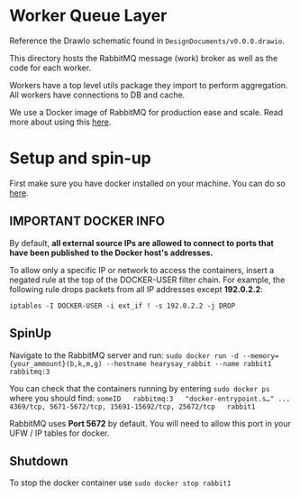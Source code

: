 # Worker Queue Layer

Reference the DrawIo schematic found in `DesignDocuments/v0.0.0.drawio`.

This directory hosts the RabbitMQ message (work) broker as well as the code for each worker. 

Workers have a top level utils package they import to perform aggregation. All workers have connections to DB and cache. 

We use a Docker image of RabbitMQ for production ease and scale. Read more about using this [here](https://hub.docker.com/_/rabbitmq/). 

# Setup and spin-up

First make sure you have docker installed on your machine. You can do so [here](https://docs.docker.com/engine/install/ubuntu/).

## IMPORTANT DOCKER INFO
By default, __all external source IPs are allowed to connect to ports that have been published to the Docker host's addresses.__

To allow only a specific IP or network to access the containers, insert a negated rule at the top of the DOCKER-USER filter chain. For example, the following rule drops packets from all IP addresses except __192.0.2.2__:

 `iptables -I DOCKER-USER -i ext_if ! -s 192.0.2.2 -j DROP`

## SpinUp

Navigate to the RabbitMQ server and run:
`sudo docker run -d --memory={your_ammount}(b,k,m,g) --hostname hearysay_rabbit --name rabbit1 rabbitmq:3`

You can check that the containers running by entering `sudo docker ps` where you should find:
`someID   rabbitmq:3   "docker-entrypoint.s…" ... 4369/tcp, 5671-5672/tcp, 15691-15692/tcp, 25672/tcp   rabbit1`

RabbitMQ uses __Port 5672__ by default. You will need to allow this port in your UFW / IP tables for docker.


## Shutdown

To stop the docker container use `sudo docker stop rabbit1`